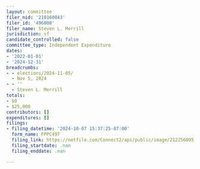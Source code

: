 ```yaml
---
layout: committee
filer_nid: '210160043'
filer_id: '496008'
filer_name: Steven L. Merrill
jurisdiction: sf
candidate_controlled: false
committee_type: Independent Expenditure
dates:
- '2022-01-01'
- '2024-12-31'
breadcrumbs:
- - elections/2024-11-05/
  - Nov 5, 2024
- - ''
  - Steven L. Merrill
totals:
- $0
- $25,000
contributors: []
expenditures: []
filings:
- filing_datetime: '2024-10-07 15:37:25-07:00'
  form_name: FPPC497
  filing_link: https://netfile.com/Connect2/api/public/image/212256095
  filing_startdate: .nan
  filing_enddate: .nan

---
```

